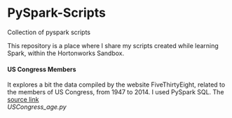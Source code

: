 # PySpark-Scripts

Collection of pyspark scripts

This repository is a place where I share my scripts created while learning Spark, within the Hortonworks Sandbox.

<h4>US Congress Members</h4>
It explores a bit the data compiled by the website FiveThirtyEight, related to the members of US Congress, from 1947 to 2014. I used PySpark SQL. The <a href="https://github.com/fivethirtyeight/data/tree/master/congress-age">source link</a>
<br>
<i>USCongress_age.py</i>
